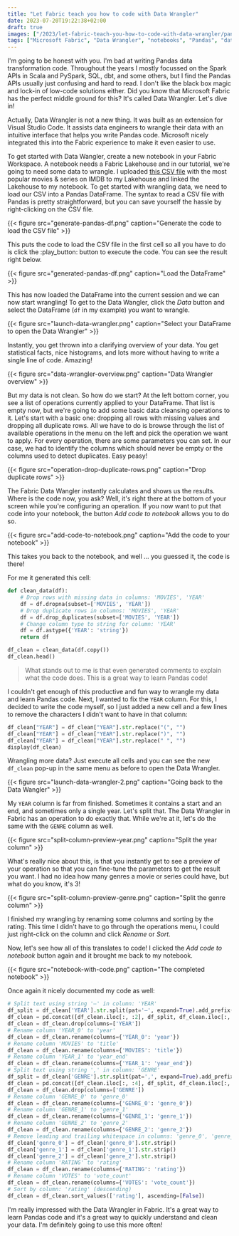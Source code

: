```yaml
---
title: "Let Fabric teach you how to code with Data Wrangler"
date: 2023-07-20T19:22:38+02:00
draft: true
images: ["/2023/let-fabric-teach-you-how-to-code-with-data-wrangler/pandas-logo.png"]
tags: ["Microsoft Fabric", "Data Wrangler", "notebooks", "Pandas", "data engineering", "data lakehouse", "Python"]
---
```


I'm going to be honest with you. I'm bad at writing Pandas data transformation code. Throughout the years I mostly focussed on the Spark APIs in Scala and PySpark, SQL, dbt, and some others, but I find the Pandas APIs usually just confusing and hard to read. I don't like the black box magic and lock-in of low-code solutions either. Did you know that Microsoft Fabric has the perfect middle ground for this? It's called Data Wrangler. Let's dive in!

<!--more-->

Actually, Data Wrangler is not a new thing. It was built as an extension for Visual Studio Code. It assists data engineers to wrangle their data with an intuitive interface that helps you write Pandas code. Microsoft nicely integrated this into the Fabric experience to make it even easier to use.

To get started with Data Wangler, create a new notebook in your Fabric Workspace. A notebook needs a Fabric Lakehouse and in our tutorial, we're going to need some data to wrangle. I uploaded [this CSV file](movies.csv) with the most popular movies & series on IMDB to my Lakehouse and linked the Lakehouse to my notebook. To get started with wrangling data, we need to load our CSV into a Pandas DataFrame. The syntax to read a CSV file with Pandas is pretty straightforward, but you can save yourself the hassle by right-clicking on the CSV file.

{{< figure src="generate-pandas-df.png" caption="Generate the code to load the CSV file" >}}

This puts the code to load the CSV file in the first cell so all you have to do is click the :play_button: button to execute the code. You can see the result right below.

{{< figure src="generated-pandas-df.png" caption="Load the DataFrame" >}}

This has now loaded the DataFrame into the current session and we can now start wrangling! To get to the Data Wangler, click the *Data* button and select the DataFrame (`df` in my example) you want to wrangle.

{{< figure src="launch-data-wrangler.png" caption="Select your DataFrame to open the Data Wrangler" >}}

Instantly, you get thrown into a clarifying overview of your data. You get statistical facts, nice histograms, and lots more without having to write a single line of code. Amazing!

{{< figure src="data-wrangler-overview.png" caption="Data Wrangler overview" >}}

But my data is not clean. So how do we start? At the left bottom corner, you see a list of operations currently applied to your DataFrame. That list is empty now, but we're going to add some basic data cleansing operations to it. Let's start with a basic one: dropping all rows with missing values and dropping all duplicate rows. All we have to do is browse through the list of available operations in the menu on the left and pick the operation we want to apply. For every operation, there are some parameters you can set. In our case, we had to identify the columns which should never be empty or the columns used to detect duplicates. Easy peasy!

{{< figure src="operation-drop-duplicate-rows.png" caption="Drop duplicate rows" >}}

The Fabric Data Wangler instantly calculates and shows us the results. Where is the code now, you ask? Well, it's right there at the bottom of your screen while you're configuring an operation. If you now want to put that code into your notebook, the button *Add code to notebook* allows you to do so.

{{< figure src="add-code-to-notebook.png" caption="Add the code to your notebook" >}}

This takes you back to the notebook, and well ... you guessed it, the code is there!

For me it generated this cell:

```python
def clean_data(df):
    # Drop rows with missing data in columns: 'MOVIES', 'YEAR'
    df = df.dropna(subset=['MOVIES', 'YEAR'])
    # Drop duplicate rows in columns: 'MOVIES', 'YEAR'
    df = df.drop_duplicates(subset=['MOVIES', 'YEAR'])
    # Change column type to string for column: 'YEAR'
    df = df.astype({'YEAR': 'string'})
    return df

df_clean = clean_data(df.copy())
df_clean.head()
```

> What stands out to me is that even generated comments to explain what the code does. This is a great way to learn Pandas code!

I couldn't get enough of this productive and fun way to wrangle my data and learn Pandas code. Next, I wanted to fix the `YEAR` column. For this, I decided to write the code myself, so I just added a new cell and a few lines to remove the characters I didn't want to have in that column:

```python
df_clean["YEAR"] = df_clean["YEAR"].str.replace("(", "")
df_clean["YEAR"] = df_clean["YEAR"].str.replace(")", "")
df_clean["YEAR"] = df_clean["YEAR"].str.replace(" ", "")
display(df_clean)
```

Wrangling more data? Just execute all cells and you can see the new `df_clean` pop-up in the same menu as before to open the Data Wrangler.

{{< figure src="launch-data-wrangler-2.png" caption="Going back to the Data Wangler" >}}

My `YEAR` column is far from finished. Sometimes it contains a start and an end, and sometimes only a single year. Let's split that. The Data Wrangler in Fabric has an operation to do exactly that. While we're at it, let's do the same with the `GENRE` column as well.

{{< figure src="split-column-preview-year.png" caption="Split the year column" >}}

What's really nice about this, is that you instantly get to see a preview of your operation so that you can fine-tune the parameters to get the result you want. I had no idea how many genres a movie or series could have, but what do you know, it's 3!

{{< figure src="split-column-preview-genre.png" caption="Split the genre column" >}}

I finished my wrangling by renaming some columns and sorting by the rating. This time I didn't have to go through the operations menu, I could just right-click on the column and click *Rename* or *Sort*.

Now, let's see how all of this translates to code! I clicked the *Add code to notebook* button again and it brought me back to my notebook.

{{< figure src="notebook-with-code.png" caption="The completed notebook" >}}

Once again it nicely documented my code as well:

```python
# Split text using string '–' in column: 'YEAR'
df_split = df_clean['YEAR'].str.split(pat='–', expand=True).add_prefix('YEAR_')
df_clean = pd.concat([df_clean.iloc[:, :2], df_split, df_clean.iloc[:, 2:]], axis=1)
df_clean = df_clean.drop(columns=['YEAR'])
# Rename column 'YEAR_0' to 'year'
df_clean = df_clean.rename(columns={'YEAR_0': 'year'})
# Rename column 'MOVIES' to 'title'
df_clean = df_clean.rename(columns={'MOVIES': 'title'})
# Rename column 'YEAR_1' to 'year_end'
df_clean = df_clean.rename(columns={'YEAR_1': 'year_end'})
# Split text using string ',' in column: 'GENRE'
df_split = df_clean['GENRE'].str.split(pat=',', expand=True).add_prefix('GENRE_')
df_clean = pd.concat([df_clean.iloc[:, :4], df_split, df_clean.iloc[:, 4:]], axis=1)
df_clean = df_clean.drop(columns=['GENRE'])
# Rename column 'GENRE_0' to 'genre_0'
df_clean = df_clean.rename(columns={'GENRE_0': 'genre_0'})
# Rename column 'GENRE_1' to 'genre_1'
df_clean = df_clean.rename(columns={'GENRE_1': 'genre_1'})
# Rename column 'GENRE_2' to 'genre_2'
df_clean = df_clean.rename(columns={'GENRE_2': 'genre_2'})
# Remove leading and trailing whitespace in columns: 'genre_0', 'genre_1', 'genre_2'
df_clean['genre_0'] = df_clean['genre_0'].str.strip()
df_clean['genre_1'] = df_clean['genre_1'].str.strip()
df_clean['genre_2'] = df_clean['genre_2'].str.strip()
# Rename column 'RATING' to 'rating'
df_clean = df_clean.rename(columns={'RATING': 'rating'})
# Rename column 'VOTES' to 'vote_count'
df_clean = df_clean.rename(columns={'VOTES': 'vote_count'})
# Sort by column: 'rating' (descending)
df_clean = df_clean.sort_values(['rating'], ascending=[False])
```

I'm really impressed with the Data Wrangler in Fabric. It's a great way to learn Pandas code and it's a great way to quickly understand and clean your data. I'm definitely going to use this more often!
